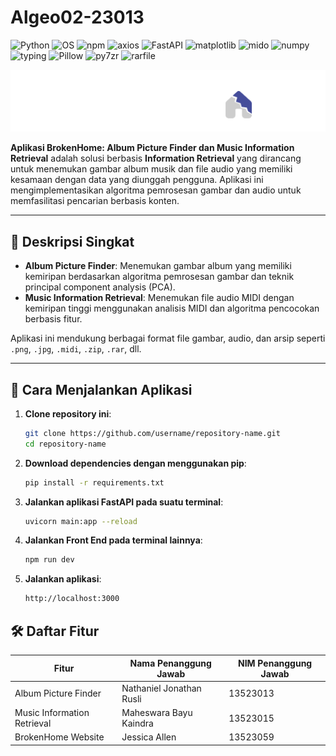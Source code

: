 # Algeo02-23013

![Python](https://img.shields.io/badge/python-3.10%2B-blue?logo=python&logoColor=white)
![OS](https://img.shields.io/badge/os-windows%20%7C%20apple%20%7C%20linux-lightgrey?logo=linux&logoColor=white)
![npm](https://img.shields.io/badge/npm-10.8.2-red?logo=npm&logoColor=white)
![axios](https://img.shields.io/badge/axios-1.7.9-purple?logo=javascript&logoColor=white)
![FastAPI](https://img.shields.io/badge/fastapi-0.115.6-green?logo=fastapi&logoColor=white)
![matplotlib](https://img.shields.io/badge/matplotlib-3.9.2-orange?logo=python&logoColor=white)
![mido](https://img.shields.io/badge/mido-1.3.3-yellow?logo=midi&logoColor=white)
![numpy](https://img.shields.io/badge/numpy-2.0.2-blue?logo=numpy&logoColor=white)
![typing](https://img.shields.io/badge/typing-3.7.4.3-teal?logo=python&logoColor=white)
![Pillow](https://img.shields.io/badge/pillow-11.0.0-pink?logo=python&logoColor=white)
![py7zr](https://img.shields.io/badge/py7zr-0.22.0-darkgreen?logo=archive&logoColor=white)
![rarfile](https://img.shields.io/badge/rarfile-4.2-darkblue?logo=file-archive&logoColor=white)


![Broken Home Logo](img/BrokenHomeLogo.png)

**Aplikasi BrokenHome: Album Picture Finder dan Music Information Retrieval** adalah solusi berbasis **Information Retrieval** yang dirancang untuk menemukan gambar album musik dan file audio yang memiliki kesamaan dengan data yang diunggah pengguna. Aplikasi ini mengimplementasikan algoritma pemrosesan gambar dan audio untuk memfasilitasi pencarian berbasis konten.

---

## 📖 Deskripsi Singkat

- **Album Picture Finder**: Menemukan gambar album yang memiliki kemiripan berdasarkan algoritma pemrosesan gambar dan teknik principal component analysis (PCA).
- **Music Information Retrieval**: Menemukan file audio MIDI dengan kemiripan tinggi menggunakan analisis MIDI dan algoritma pencocokan berbasis fitur.

Aplikasi ini mendukung berbagai format file gambar, audio, dan arsip seperti `.png`, `.jpg`, `.midi`, `.zip`, `.rar`, dll.

---

## 🚀 Cara Menjalankan Aplikasi

1. **Clone repository ini**:
   ```bash
   git clone https://github.com/username/repository-name.git
   cd repository-name
2. **Download dependencies dengan menggunakan pip**:
   ```bash
   pip install -r requirements.txt
3. **Jalankan aplikasi FastAPI pada suatu terminal**:
   ```bash
   uvicorn main:app --reload
4. **Jalankan Front End pada terminal lainnya**:
   ```bash
   npm run dev
5. **Jalankan aplikasi**:
   ```bash
   http://localhost:3000
## 🛠️ Daftar Fitur

| Fitur       | Nama Penanggung Jawab | NIM Penanggung Jawab |
|-------------|-------------------------------|---------------------|
| Album Picture Finder   | Nathaniel Jonathan Rusli  | 13523013 |
| Music Information Retrieval | Maheswara Bayu Kaindra  | 13523015|
| BrokenHome Website| Jessica Allen | 13523059 |